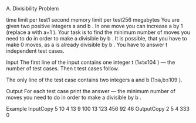 A. Divisibility Problem

time limit per test1 second
memory limit per test256 megabytes
You are given two positive integers a
 and b
. In one move you can increase a
 by 1
 (replace a
 with a+1
). Your task is to find the minimum number of moves you need to do in order to make a
 divisible by b
. It is possible, that you have to make 0
 moves, as a
 is already divisible by b
. You have to answer t
 independent test cases.

Input
The first line of the input contains one integer t
 (1≤t≤104
) — the number of test cases. Then t
 test cases follow.

The only line of the test case contains two integers a
 and b
 (1≤a,b≤109
).

Output
For each test case print the answer — the minimum number of moves you need to do in order to make a
 divisible by b
.

Example
InputCopy
5
10 4
13 9
100 13
123 456
92 46
OutputCopy
2
5
4
333
0
